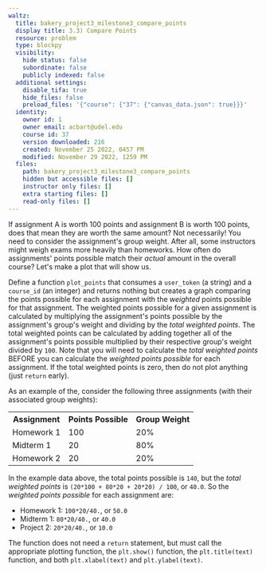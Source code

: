```yaml
---
waltz:
  title: bakery_project3_milestone3_compare_points
  display title: 3.3) Compare Points
  resource: problem
  type: blockpy
  visibility:
    hide status: false
    subordinate: false
    publicly indexed: false
  additional settings:
    disable_tifa: true
    hide_files: false
    preload_files: '{"course": {"37": {"canvas_data.json": true}}}'
  identity:
    owner id: 1
    owner email: acbart@udel.edu
    course id: 37
    version downloaded: 216
    created: November 25 2022, 0457 PM
    modified: November 29 2022, 1259 PM
  files:
    path: bakery_project3_milestone3_compare_points
    hidden but accessible files: []
    instructor only files: []
    extra starting files: []
    read-only files: []
---
```

If assignment A is worth 100 points and assignment B is worth 100 points, does that mean they are worth the same amount? Not necessarily! You need to consider the assignment's group weight. After all, some instructors might weigh exams more heavily than homeworks. How often do assignments' points possible match their *actual* amount in the overall course? Let's make a plot that will show us.

Define a function `plot_points` that consumes a `user_token` (a string) and a `course_id` (an integer) and returns nothing but creates a graph comparing the points possible for each assignment with the *weighted* points possible for that assignment. The weighted points possible for a given assignment is calculated by multiplying the assignment's points possible by the assignment's group's weight and dividing by the *total weighted points*. The total weighted points can be calculated by adding together all of the assignment's points possible multiplied by their respective group's weight divided by `100`. Note that you will need to calculate the *total weighted points* BEFORE you can calculate the *weighted points possible* for each assignment. If the total weighted points is zero, then do not plot anything (just `return` early).

As an example of the, consider the following three assignments (with their associated group weights):

<table class="table table-condensed table-bordered table-striped" style="max-width:400px">
    <tr><th>Assignment</th><th>Points Possible</th><th>Group Weight</th></tr>
    <tr><td>Homework 1</td><td>100</td><td>20%</td></tr>
    <tr><td>Midterm 1</td><td>20</td><td>80%</td></tr>
    <tr><td>Homework 2</td><td>20</td><td>20%</td></tr>
</table>

In the example data above, the total points possible is `140`, but the *total weighted points* is `(20*100 + 80*20 + 20*20) / 100`, or `40.0`. So the *weighted points possible* for each assignment are:

* Homework 1: `100*20/40.`, or `50.0`
* Midterm 1: `80*20/40.`, or `40.0`
* Project 2: `20*20/40.`, or `10.0`

The function does not need a `return` statement, but must call the appropriate plotting function, the `plt.show()` function, the `plt.title(text)` function, and both `plt.xlabel(text)` and `plt.ylabel(text)`.